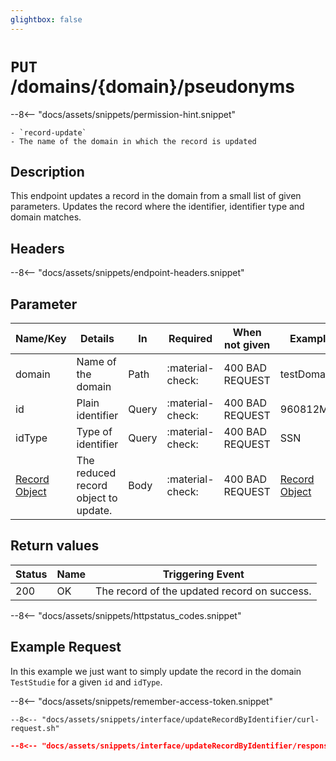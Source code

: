 ```yaml
---
glightbox: false
---
```


# `PUT` /domains/{domain}/pseudonyms

--8<-- "docs/assets/snippets/permission-hint.snippet"

    - `record-update`
    - The name of the domain in which the record is updated

## Description

This endpoint updates a record in the domain from a small list of given parameters. Updates the record where the
identifier, identifier type and domain matches.

## Headers

--8<-- "docs/assets/snippets/endpoint-headers.snippet"

## Parameter
| Name/Key                                      | Details                              | In    | Required         | When not given  | Example                                                              |
|-----------------------------------------------|--------------------------------------|-------|------------------|-----------------|----------------------------------------------------------------------|
| domain                                        | Name of the domain                   | Path  | :material-check: | 400 BAD REQUEST | testDomain                                                           |
| id                                            | Plain identifier                     | Query | :material-check: | 400 BAD REQUEST | 960812MT4                                                            |
| idType                                        | Type of identifier                   | Query | :material-check: | 400 BAD REQUEST | SSN                                                                  |
| [Record Object](/interfaces/objects/record-object/) | The reduced record object to update. | Body  | :material-check: | 400 BAD REQUEST | [Record Object](/interfaces/objects/record-object/#examples) |

## Return values

| Status | Name | Triggering Event                             |
|--------|------|----------------------------------------------|
| 200    | OK   | The record of the updated record on success. |
--8<-- "docs/assets/snippets/httpstatus_codes.snippet"

## Example Request

In this example we just want to simply update the record in the domain `TestStudie` for a given `id` and `idType`.

--8<-- "docs/assets/snippets/remember-access-token.snippet"

```shell title="Example Request with curl"
--8<-- "docs/assets/snippets/interface/updateRecordByIdentifier/curl-request.sh"
```

```json title="Successful (200 Created) Reponse Content"
--8<-- "docs/assets/snippets/interface/updateRecordByIdentifier/response-body.json"
```